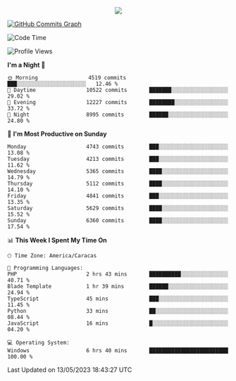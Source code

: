 <p align="center">
  <a href="http://www.github.com/thevacs">
    <img src="https://github-readme-streak-stats.herokuapp.com/?user=thevacs&stroke=ffffff&background=1c1917&ring=0891b2&fire=0891b2&currStreakNum=ffffff&currStreakLabel=0891b2&sideNums=ffffff&sideLabels=ffffff&dates=ffffff&hide_border=true" />
  </a>
  
  <a href="http://www.github.com/thevacs"><img src="https://github-readme-activity-graph.cyclic.app/graph?username=thevacs&bg_color=000000&color=ffffff&line=ff0000&point=ebebeb&area=true&hide_border=true" alt="GitHub Commits Graph" /></a>
  
</p>

<!--START_SECTION:waka-->
![Code Time](http://img.shields.io/badge/Code%20Time-1%2C378%20hrs%2038%20mins-blue)

![Profile Views](http://img.shields.io/badge/Profile%20Views-0-blue)

**I'm a Night 🦉** 

```text
🌞 Morning                4519 commits        ███░░░░░░░░░░░░░░░░░░░░░░   12.46 % 
🌆 Daytime                10522 commits       ███████░░░░░░░░░░░░░░░░░░   29.02 % 
🌃 Evening                12227 commits       ████████░░░░░░░░░░░░░░░░░   33.72 % 
🌙 Night                  8995 commits        ██████░░░░░░░░░░░░░░░░░░░   24.80 % 
```
📅 **I'm Most Productive on Sunday** 

```text
Monday                   4743 commits        ███░░░░░░░░░░░░░░░░░░░░░░   13.08 % 
Tuesday                  4213 commits        ███░░░░░░░░░░░░░░░░░░░░░░   11.62 % 
Wednesday                5365 commits        ████░░░░░░░░░░░░░░░░░░░░░   14.79 % 
Thursday                 5112 commits        ████░░░░░░░░░░░░░░░░░░░░░   14.10 % 
Friday                   4841 commits        ███░░░░░░░░░░░░░░░░░░░░░░   13.35 % 
Saturday                 5629 commits        ████░░░░░░░░░░░░░░░░░░░░░   15.52 % 
Sunday                   6360 commits        ████░░░░░░░░░░░░░░░░░░░░░   17.54 % 
```


📊 **This Week I Spent My Time On** 

```text
🕑︎ Time Zone: America/Caracas

💬 Programming Languages: 
PHP                      2 hrs 43 mins       ██████████░░░░░░░░░░░░░░░   40.71 % 
Blade Template           1 hr 39 mins        ██████░░░░░░░░░░░░░░░░░░░   24.94 % 
TypeScript               45 mins             ███░░░░░░░░░░░░░░░░░░░░░░   11.45 % 
Python                   33 mins             ██░░░░░░░░░░░░░░░░░░░░░░░   08.44 % 
JavaScript               16 mins             █░░░░░░░░░░░░░░░░░░░░░░░░   04.20 % 

💻 Operating System: 
Windows                  6 hrs 40 mins       █████████████████████████   100.00 % 
```


 Last Updated on 13/05/2023 18:43:27 UTC
<!--END_SECTION:waka-->
